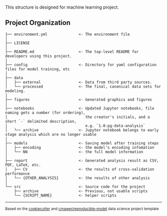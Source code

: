 
This structure is designed for machine learning project.

Project Organization
------------

    ├── environment.yml              <- The environment file
    │
    ├── LICENSE
    │
    ├── README.md                    <- The top-level README for developers using this project.
    │
    ├── config                       <- Directory for yaml configuration files for model training, etc
    │
    ├── data
    │   ├── external                 <- Data from third party sources.
    │   └── processed                <- The final, canonical data sets for modeling.
    │
    ├── figures                      <- Generated graphics and figures
    │
    ├── notebooks                    <- Updated Jupyter notebooks, file naming gets a number (for ordering),
    │                                   the creator's initials, and a short `-` delimited description, 
    │                                   e.g. `1.0-pg-data-analysis`
    │   └── archive                  <- Jupyter notebook belongs to early stage analysis which are no longer usable
    │
    ├── models                       <- Saving model after training steps
    │   ├── encoding                 <- the model's encoding infomation    
    │   └── NN                       <- the full model information
    │
    ├── report                       <- Generated analysis result as CSV, PDF, LaTeX, etc.
    │   ├── CV                       <- the results of cross-validation performance
    │   └── {OTHER_ANALYSIS}         <- the results of other analysis
    │
    └── src                          <- Source code for the project
        ├── archive                  <- Previous, not usable scripts
        └── {SCRIPT_NAME}            <- helper scripts
    

--------

<p><small>Based on the <a target="_blank" href="https://drivendata.github.io/cookiecutter-data-science/">cookiecutter</a> and <a target="_blank" href="https://github.com/cmawer/reproducible-model">cmawer/reproducible-model</a> data science project template</small></p>
